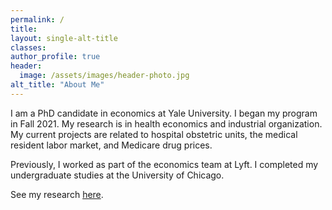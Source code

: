 ```yaml
---
permalink: /
title:
layout: single-alt-title
classes:
author_profile: true
header:
  image: /assets/images/header-photo.jpg
alt_title: "About Me"
---
```


I am a PhD candidate in economics at Yale University. I began my program in Fall 2021. My research is in health economics and industrial organization. My current projects are related to hospital obstetric units, the medical resident labor market, and Medicare drug prices.

Previously, I worked as part of the economics team at Lyft. I completed my undergraduate studies at the University of Chicago.

See my research [here](/research/).
